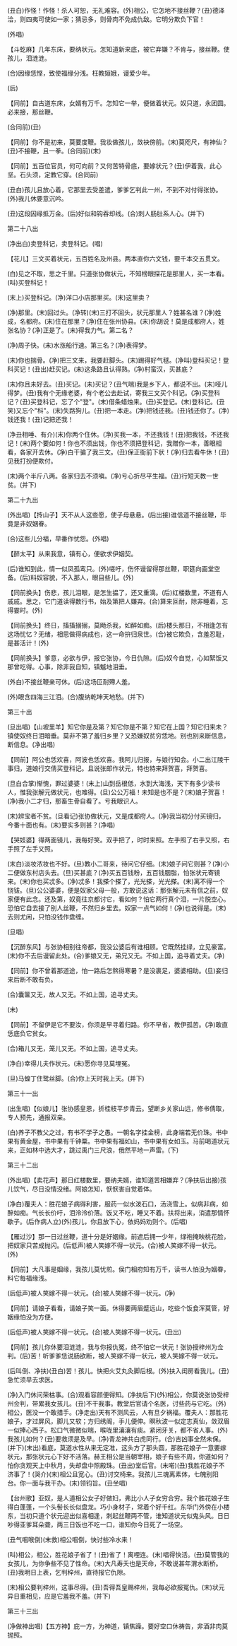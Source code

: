 <!-- { "loadSidebar": true } -->
(丑白)作怪！作怪！杀人可恕，无礼难容。(外)相公，它怎地不接丝鞭？(丑)德泽洽，则四夷可使如一家；猜忌多，则骨肉不免成仇敌。它明分欺负下官！

(外唱)

【斗虼麻】几年东床，要纳状元。怎知道新来底，被它弃嫌？不肯与，接丝鞭。使孩儿，泪涟涟。

(合)因缘恁悭，致使福缘分浅。枉教姮娥，谩爱少年。

(后)

【同前】自古道东床，女婿有万千。怎知它一举，便做着状元。奴只道，永团圆。必来接，那丝鞭。

(合同前)(丑)

【同前】你不是初来，莫要度鞭。我妆做孩儿，敛袂傍前。(末)莫咫尺，有神仙？(丑)不接鞭，且一拳。(合同前)(末)

【同前】五百位官员，何可向前？又何苦特骨底，要嫁状元？(丑)伊着我，此心坚。石头须，定教它穿。(合同前)

(丑白)孩儿且放心着，它那里去受差遣，爹爹乞判此一州，不到不对付得张协。(外)我儿休要意沉吟。

(丑)这段因缘抵万金。(后)好似和钩吞却线。(合)刺人肠肚系人心。(并下)


第二十八出

(净出白)卖登科记，卖登科记。(唱)

【花儿】三文买着状元，五百姓名及州县。两本直你六文钱，要千本交五贯文。

(白)见之不取，思之千里。只道张协做状元，不知榜眼探花是那里人，买一本看。(叫)买登科记！

(末上)买登科记。(净)洋口小店那里买。(末)这里卖？

(净)那里。(末)回过头。(净转)(末)三打不回头，状元那里人？姓甚名谁？(净)姓成，名都府。(末)住在那里？(净)住在张州协县。(末)你胡说！莫是成都府人，姓张名协？(净)正是了。(末)得我力气。第二名？

(净)周子快。(末)水涨船行速。第三名？(净)表得梦。

(末)你也揣骨。(净)把三文来，我要赶脚头。(末)踢得好气毬。(净叫)登科买记！登科买记！(丑出)赶买记。(末)这条路且认得熟。(净)村蛮汉，买甚底？

(末)你且未好去。(丑)买记。(未)买记？(丑气喘)我是乡下人，都说不出。(末)哑儿得梦。(丑)我有个无缘老婆，有个老公去赴试，寄我三文买个科记。(净)买登科记？(丑)买登科记，忘了个"登"。(末)借条蜡烛来。(丑)买登记。(末)登科记。(丑笑)又忘个"科"。(末)失路狗儿。(丑)把一本走。(净)把钱还我。(丑)钱还你了。(净)钱还我！(丑)记把还我！

(净丑相唾、有介)(末)你两个住休。(净)买我一本，不还我钱！(丑)把我钱，不还我记！(末)两个要如何！你也不须出钱，你也不须把登科记，我赠你一本，善眼相看，各家开去休。(净)白干骗了我三文。(丑)保正衙前下状！(净)归去看牛休！(丑)见我打扮便欺付。

(末)两个半斤八两。各家归去不须嗔。(净)亏心折尽平生福。(丑)行短天教一世贫。(并下)


第二十九出

(外出唱)【抟山子】天不从人这些愿，使子母悬悬。(后出接)谁信道不接丝鞭，毕竟是非奴姻眷。

(合)这些儿分福，早番作忧怨。(外唱)

【醉太平】从来我意，镇有心，便欲求伊姻契。

(后)谁知到此，情一似凤孤鸾只。(外)嗟吁，伤怀谩留得那丝鞭，职筵向画堂空备。(后)料奴容貌，不入那人，眼目些儿。(外)

【同前换头】伤悲，孩儿泪眼，是怎生揾了，还又重滴。(后)红楼数里，不道有人戚戚。思之，它门道读得数行书，始及第把人嫌弃。(合)算来叵耐，除非睡着，忘得霎时。(外)

【同前换头】终日，搐搐搦搦，莫飏杀我，如醉如痴。(后)楼头那日，不相逢怎有这场忧忆？无绪，相思做得病成也，这一命拚归泉世。(合)被它欺负，含羞忍耻，是甚活计！(外)

【同前换头】爹意，必欲与伊，报它张协，今日仇隙。(后)奴今自觉，心如絮饭又那曾吃得。心事，除非我自知，镇魆地泪垂。

(外白)不接丝鞭亲可休。(后)这场叵耐殢人羞。

(外)眼含四海三江泪。(合)腹纳乾坤天地愁。(并下)


第三十出

(旦出唱)【山坡里羊】知它你是及第？知它你是不第？知它在上国？知它归来未？镇使奴终日泪暗垂。莫非不第了羞归乡里？又恐嫌奴贫穷恁地。别也别来断信息，断信息。(净出唱)

【同前】阿公也恁欢喜，阿波也恁欢喜。我阿儿归报，与娘行知会。小二出江陵干事归，道娘行交倩买登科记。且说张郎作状元，特也特来拜贺喜，拜贺喜。

(旦白合掌)惭愧，罪过婆婆！(末上)山到岳根低，水到大海浅，天下有多少读书人，惟我张解元做状元，也难得。(旦)公公万福！未知是也不是？(末)娘子贺喜！(净)我小二才归，那畜生骨自看了。亏我眼识人。

(末)辨宝者不贫。(旦看记)张协做状元，又是成都府人。(净)我当初分付买镜归，今番十面也有。(末)要实多则甚？(净唱)

【哭妓婆】得两面镜儿，我每好笑。双手把了，时时来照。左手照了右手又照，右手照了左手又照。

(末白)淡妆浓妆也不好。(旦)教小二哥来，待问它仔细。(末)娘子问它则甚？(净)小二便做东村店头去。(旦)买甚底？(净)买五百钱粉，五百钱胭脂，怕张状元寄镜来。(末)你也买忒多。(净)忒多！我搽个搽了，光光搽，光光搽。(末)离不得一个铙钹。(旦)公公婆婆，便是奴家父母一般，方敢说这话：那张解元未有信之前，奴家便有此念。还及第，奴竟往京都讨它，看如何？怕它两行真个泪，一片脱空心。恐怕它自去接了别人丝鞭，不然归乡里去。奴家一点气如何！(净)也说得是。(末)去则尤闲，只怕没钱作盘缠。

(旦唱)

【沉醉东风】与张协相别往帝都，我没公婆后有谁相顾。它既然挂绿，立见豪富。(末)你不去后谩留此处。(合)爹娘又无，弟兄又无。不如上国，追寻着丈夫。(净)

【同前】你不曾着那道途，怕一路后怎熬得寒暑？是没裹足，婆婆相助。(旦)妾归来后断不敢有负。

(合)囊箧又无，故人又无。不如上国，追寻丈夫。

(末)

【同前】不留伊是它不要汝，你须是早寻着归路。你不早省，教伊孤苦。(净)敢直恁底负它贫女。

(合)箱儿又无，笼儿又无。不如上国，追寻丈夫。

(净白)幸得儿夫作状元。(末)愿你寻见莫埋冤。

(旦)马蝗丁住鹭丝脚。(合)你上天时我上天。(并下)


第三十一出

(出生唱)【似娘儿】张协感皇恩，折桂枝平步青云。望断乡关家山远，修书倩取，专人预先，通报双亲。

(白)养子不教父之过，有书不学子之愚。一朝名字挂金榜，此身端若无价珠。书中果有黄金屋，书中果有千钟粟。书中果有福如山，书中果有女如玉。马前喝道状元来，正如林中选大才，跳过禹门三尺浪，俄然平地一声雷。(下)


第三十二出

(外出唱)【卖花声】那日红楼数里，要纳夫婿，谁知道苦相嫌弃？(净扶后出接)孩儿饮气，尽日没情没绪。阿娘怎知，恹恹害自觉着体。

(净白)覆夫人：胜花娘子病得利害，服药一似水泼石口，汤浇雪上。似病非病，如醉如痴。气长长价吁，泪泠泠价落。饭又不吃，睡又不着。扶将出来，消遣那情怀歇子。(后作病人立)(外)孩儿，你且放下心，依妈妈劝则个。(后唱)

【雁过沙】那一日过丝鞭，道十分是好姻缘。前遮后拥一少年，绿袍掩映桃花脸，把奴家只苦成抛闪。(后低声)被人笑嫁不得一状元。(合)被人笑嫁不得一状元。(外)

【同前】大凡事是姻缘，我孩儿莫忧煎。侯门相府知有万千，读书人怕没为姻眷，料它每福缘浅。

(后低声)被人笑嫁不得一状元。(合)被人笑嫁不得一状元。(净)

【同前】请娘子看看，请娘子笑一面。休得要两眉蹙远山，吃些个饭食浑莫管，好姻缘怕没为方便。

(后低声)被人笑嫁不得一状元。(合)被人笑嫁不得一状元。(丑出)

【同前】孩儿你休要泪涟涟，我与你报仇冤，终不怕它一状元！张协授梓州为佥判。(后)苦！听爹爹恁说肠欲断，被人笑嫁不得一状元，被人笑嫁不得一状元。

(后叫倒、净扶)(丑白)苦！孩儿。快把火艾丸灸脚后根。(外)扶入闺房看我儿。(丑)急忙须早去求医。

(净)入门休问荣枯事。(合)观看容颜便得知。(净扶后下)(外)相公，你莫说张协受梓州佥判，带累我女孩儿。(丑)不干我事。教堂后官请个名医，讨些药与它吃。(外)相公，医没一个敢措手。(净走出)天有不测风云，人有旦夕祸福。覆夫人：那胜花娘子，才过屏风，脚儿又软；方归绣阁，手儿便伸。瞑秋波一似定志真仙，敛双眉一似捧心西子。松口气微微似喘，喉咙里瀼瀼有痰。紧闭牙关，都不省人事。(外)我孩儿如何？(丑)要救须是及早。(净)青龙神共白虎同行。(合)吉凶事全然未保。(并下)(末出)看底，莫道水性从来无定准，这头方了那头圆，那胜花娘子一意要嫁状元，那张状元心下好不活落。赫王相公是当朝宰相，娘子有些不周，你道如何？怕你贪观天上中秋月，失却盘中照殿珠。(丑出)堂后官。(末喏)(丑)我胜花娘子不济事了！(哭介)(末)相公且宽心。(丑)讨交椅来。我孩儿三魂离素体，七魄别阳台。你一面与我干办。(末)领钧旨。(丑坐唱)

【台州歌】亚奴，是人道相公女子好做妇，弗比小人子女穷合穷。我个胜花娘子生得白蓬蓬，一个头髻长长似盘龙。巧小身材子，常着个好千红。东华门外傍在小楼东，当初只道个状元迎出似喜相逢，刺起丝鞭两不管，谁知道状元似鬼头风。日日吵得亚爹耳朵聋，两三日饭也不吃一口，谁知你今日死了一场空。

(丑气咽喉倒)(末救)相公咽倒，快讨些冷水来！

(叫)相公，相公，胜花娘子省了！(丑)省了！离哩连。(末)唱得快活。(丑)莫管我的女孩儿，为你争些不见了性命。(末)大凡寿夭也是天命，不敢说甚年渭水断桥。(丑)我明日上表，乞判梓州，直待报它仇隙。

(末)相公要判梓州，这事尽得。(丑)吾得吾皇赐梓州，我每必欲报冤仇。(末)状元异日重相见，应是它羞我不羞。(并下)


第三十三出

(净做神出唱)【五方神】庇一方，为神道，镇焦躁。要好空口休祷告，非酒非肉莫抛照。

